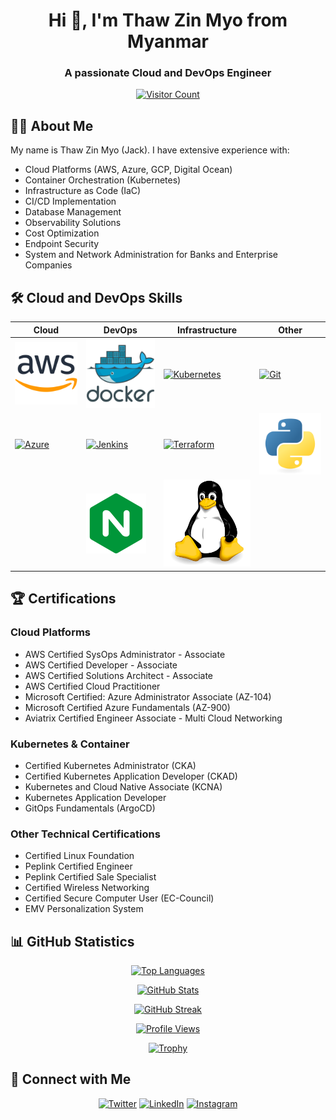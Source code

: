 <div align="center">
  
# Hi 👋, I'm Thaw Zin Myo from Myanmar
### A passionate Cloud and DevOps Engineer

[![Visitor Count](https://profile-counter.glitch.me/thawzinmyo/count.svg)](https://github.com/thawzinmyo)

</div>

## 👨‍💻 About Me

My name is Thaw Zin Myo (Jack). I have extensive experience with:
- Cloud Platforms (AWS, Azure, GCP, Digital Ocean)
- Container Orchestration (Kubernetes)
- Infrastructure as Code (IaC)
- CI/CD Implementation
- Database Management
- Observability Solutions
- Cost Optimization
- Endpoint Security
- System and Network Administration for Banks and Enterprise Companies

## 🛠️ Cloud and DevOps Skills

<div align="center">

| Cloud | DevOps | Infrastructure | Other |
|-------|--------|---------------|--------|
| [![AWS](https://raw.githubusercontent.com/devicons/devicon/master/icons/amazonwebservices/amazonwebservices-original-wordmark.svg)](https://aws.amazon.com) | [![Docker](https://raw.githubusercontent.com/devicons/devicon/master/icons/docker/docker-original-wordmark.svg)](https://www.docker.com/) | [![Kubernetes](https://www.vectorlogo.zone/logos/kubernetes/kubernetes-icon.svg)](https://kubernetes.io) | [![Git](https://www.vectorlogo.zone/logos/git-scm/git-scm-icon.svg)](https://git-scm.com/) |
| [![Azure](https://www.vectorlogo.zone/logos/microsoft_azure/microsoft_azure-icon.svg)](https://azure.microsoft.com/) | [![Jenkins](https://www.vectorlogo.zone/logos/jenkins/jenkins-icon.svg)](https://www.jenkins.io) | [![Terraform](https://img.icons8.com/color/50/000000/terraform.png)](https://www.terraform.io) | [![Python](https://raw.githubusercontent.com/devicons/devicon/master/icons/python/python-original.svg)](https://www.python.org) |
| | [![Nginx](https://raw.githubusercontent.com/devicons/devicon/master/icons/nginx/nginx-original.svg)](https://www.nginx.com) | [![Linux](https://raw.githubusercontent.com/devicons/devicon/master/icons/linux/linux-original.svg)](https://www.linux.org/) | |

</div>

## 🏆 Certifications

### Cloud Platforms
- AWS Certified SysOps Administrator - Associate
- AWS Certified Developer - Associate
- AWS Certified Solutions Architect - Associate
- AWS Certified Cloud Practitioner
- Microsoft Certified: Azure Administrator Associate (AZ-104)
- Microsoft Certified Azure Fundamentals (AZ-900)
- Aviatrix Certified Engineer Associate - Multi Cloud Networking

### Kubernetes & Container
- Certified Kubernetes Administrator (CKA)
- Certified Kubernetes Application Developer (CKAD)
- Kubernetes and Cloud Native Associate (KCNA)
- Kubernetes Application Developer
- GitOps Fundamentals (ArgoCD)

### Other Technical Certifications
- Certified Linux Foundation
- Peplink Certified Engineer
- Peplink Certified Sale Specialist
- Certified Wireless Networking
- Certified Secure Computer User (EC-Council)
- EMV Personalization System

## 📊 GitHub Statistics

<div align="center">

[![Top Languages](https://github-readme-stats.vercel.app/api/top-langs?username=thawzinmyo&show_icons=true&locale=en&layout=compact&theme=dark)](https://github.com/thawzinmyo)

[![GitHub Stats](https://github-readme-stats.vercel.app/api?username=thawzinmyo&show_icons=true&locale=en&theme=dark)](https://github.com/thawzinmyo)

[![GitHub Streak](https://github-readme-streak-stats.herokuapp.com/?user=thawzinmyo&theme=dark)](https://github.com/thawzinmyo)

[![Profile Views](https://komarev.com/ghpvc/?username=thawzinmyo&label=Profile%20views&color=0e75b6&style=flat)](https://github.com/thawzinmyo)

[![Trophy](https://github-profile-trophy.vercel.app/?username=thawzinmyo&theme=darkhub)](https://github.com/thawzinmyo)

</div>

## 🤝 Connect with Me

<div align="center">

[![Twitter](https://raw.githubusercontent.com/rahuldkjain/github-profile-readme-generator/master/src/images/icons/Social/twitter.svg)](https://twitter.com/thaw_zin_myo)
[![LinkedIn](https://raw.githubusercontent.com/rahuldkjain/github-profile-readme-generator/master/src/images/icons/Social/linked-in-alt.svg)](https://linkedin.com/in/thaw-zin-myo)
[![Instagram](https://raw.githubusercontent.com/rahuldkjain/github-profile-readme-generator/master/src/images/icons/Social/instagram.svg)](https://instagram.com/thaw_zin_my0)

</div>
